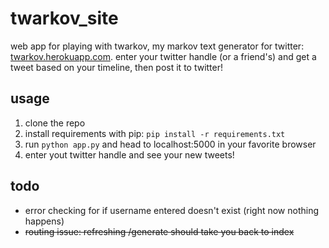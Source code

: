# twarkov_site
web app for playing with twarkov, my markov text generator for twitter: [twarkov.herokuapp.com](twarkov.herokuapp.com). enter your twitter handle (or a friend's) and get a tweet based on your timeline, then post it to twitter!

## usage
1. clone the repo
2. install requirements with pip: ```pip install -r requirements.txt```
2. run ```python app.py``` and head to localhost:5000 in your favorite browser
3. enter yout twitter handle and see your new tweets!

## todo
- error checking for if username entered doesn't exist (right now nothing happens)
- ~~routing issue: refreshing /generate should take you back to index~~
